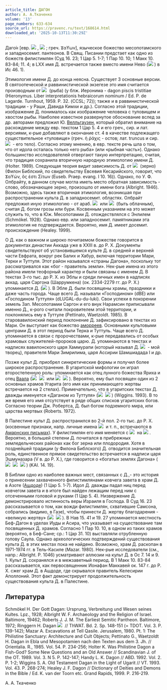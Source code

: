 ```yaml
---
article_title: ДАГОН
author: А. А.Ткаченко
volume: '13'
page_numbers: 633-634
source_url: https://pravenc.ru/text/168614.html
downloaded_at: '2025-10-13T11:30:29Z'
---
```


Даго́н [евр. ![](https://pravenc.ru/char/2712331/x40gd/image.png) , ![](https://pravenc.ru/char/26062/dAgVn/image.png) ; греч. Ϫαϒων], языческое божество месопотамского и западносемит. пантеонов. В Свящ. Писании предстает как одно из божеств филистимлян (Суд 16. 23; 1 Цар 5. 1-7; 1 Пар 10. 10; 1 Макк 10. 83-84; 11. 4; в LXX имя Д. встречается также вместо имени Нево (![](https://pravenc.ru/char/26062/nabU/image.png) ) в Ис 46. 1).

Этимология имени Д. до конца неясна. Существует 3 основные версии. В святоотеческой и раввинистической экзегезе это имя считается производным от ![](https://pravenc.ru/char/26062/dx5eg/image.png)  (рыба) (у блж. Иеронима - dagon piscis tristitiae (Hieronymus. Liber interpretationis hebraicorum nominum / Ed. P. de Lagarde. Turnhout, 1959. Р. 32. (CCSL; 72)); также и в раввинистической традиции - у Раши, Давида Кимхи и др.). Согласно этой традиции, изображение Д. понималось как изображение человека с туловищем и хвостом рыбы. Наиболее известное развернутое обоснование вслед за др. авторами предложил Ю. [Велльгаузен](https://pravenc.ru/text/Велльгаузен.html), который обратил внимание на расхождение между евр. текстом 1 Цар 5. 4 и его греч., сир. и лат. версиями, к-рые добавляют в окончание ст. 4 в качестве подлежащего существительное «туловище» (греч. ἡ ῥάχις - остов; лат. truncus и сир. ![](https://pravenc.ru/char/26062/gwZmh/image.png)  - его тело). Согласно этому мнению, в евр. тексте речь шла о том, что от идола осталась только «его рыба» (или «рыбная часть»). Однако большинство исследователей отвергают такую интерпретацию, считая, что традиция сохранила вторичную народную этимологию имени Д. (Holter. 1989). Следующая теория видит зависимость Д. от ![](https://pravenc.ru/char/26062/dx5egx5en/image.png)  (зерно) (Филон Библский, по свидетельству Евсевия Кесарийского, говорит, что Ϫαϒών, ὅς ἐστι Σίτων (Euseb. Praep. evang. I 10. 16)). Однако, по У. Ф. Олбрайту, в данном случае могла иметь место обратная зависимость - слово, обозначающее зерно, произошло от имени бога (Albright. 1946). Возможно, здесь также вторичная этимология, возникшая при распространении культа Д. в западносемит. областях. Олбрайт предложил иную этимологию - от араб. ![](https://pravenc.ru/char/26062/dajj/image.png)  или ![](https://pravenc.ru/char/26062/dajana/image.png)  (быть облачным), считая Д. богом грозы или бури. Косвенным указанием на это может служить то, что в Юж. Месопотамии Д. отождествлялся с Энлилем (Schmökel. 1928). Однако евр. или западносемит. памятниками эта этимология не подтверждается. Вероятно, имя Д. имеет досемит. происхождение (Healey. 1999).

О Д. как о важном и широко почитаемом божестве говорится в документах династии Аккада уже в XXIII в. до Р. Х. Документы свидетельствуют об установившемся культе Д. в средней и верхней части Евфрата, вокруг рек Балих и Хабур, включая территории Мари, Терки и Туттуля. Этот район назывался «страны Дагона», поскольку тот рассматривался как «бог - правитель земли». Нек-рые имена из этого района имели теофорный характер и были связаны с именем Д. В текстах 3-го тыс. до Р. Х. из Эблы и среди личных имен в надписях аккад. царя Саргона (Шаррумкена) (ок. 2334-2279 гг. до Р. Х.) упоминается Д. (![](https://pravenc.ru/char/26062/dx5egx5en/image.png) ). В Эбле Д. были посвящены храмы, праздники и даже часть города. Чаще всего Д. называли «Господином» (dBE) или «Господином Туттуля» (dLUGAL-du-du-luki). Свои успехи в покорении земель Зап. Месопотамии Саргон и его внук Нарамсин приписывали именно Д., к-рого считали покровителем этой территории, и поклонялись ему в Туттуле (Pettinato, Waetzoldt. 1985). В старовавилонский период поклонение Д. зафиксировано в текстах из Мари. Он выступает как божество [аморреев](https://pravenc.ru/text/АМОРРЕИ.html). Основными культовыми центрами Д. в этот период были Терка и Туттуль. Чаще всего Д. упоминается в связи с пророчествами, к-рые передавались от особых храмовых служителей-пророков царю. Д. упоминаются в текстах и надписях вавилонского царя Хаммурапи (который называл Д. ![](https://pravenc.ru/char/26062/banija/image.png)  - мой творец), правителя Мари Зимрилима, царя Ассирии Шамшиадада I и др.

Позже культ Д. приобрел синкретические формы и получил более широкое распространение. В угаритской мифологии он играл второстепенную роль: упоминается как отец лунного божества Яриха и отец [Ваала](https://pravenc.ru/text/Ваала.html) (![](https://pravenc.ru/char/26062/bn/image.png)  ![](https://pravenc.ru/char/26062/dgn/image.png)  или ![](https://pravenc.ru/char/26062/Htk/image.png)  ![](https://pravenc.ru/char/26062/dgn/image.png) ). Вероятно, ему был посвящен один из 2 основных храмов Угарита (его имя как принимающего жертвы встречается на 2 стелах). Примечательно, что в угаритских текстах Д. дважды именуется «Даганом из Туттуля» (![](https://pravenc.ru/char/26062/dgn/image.png)  ![](https://pravenc.ru/char/26062/ttl/image.png) ) (Wiggins. 1993). В то же время его имя отсутствует в ряде общих списков угаритских богов. Согласно теории Дж. Робертса, Д. был богом подземного мира, или царства мертвых (Roberts. 1972).

В Палестине культ Д. распространился во 2-й пол. 2-го тыс. до Р. Х. (косвенные признаки, напр. личные имена ![](https://pravenc.ru/char/26062/dagan-takala/image.png)  и т. п., встречаются в [Амарнских письмах](<https://pravenc.ru/text/Амарнских письмах.html>)). У филистимлян его имя меняется с ![](https://pravenc.ru/char/26062/dx5egx5en/image.png)  на ![](https://pravenc.ru/char/26062/dx5egVn/image.png) . Вероятно, в большей степени Д. почитался в прибрежных земледельческих районах как бог зерна или плодородия. Хотя в позднейшей традиции (у Филона Библского) Д. отводится значительная роль, единственное прямое свидетельство встречается в надписи царя Эшмуназара (V в. до Р. Х.), где говорится о «богатых землях Дагона» (![](https://pravenc.ru/char/26062/x60rCt/image.png)  ![](https://pravenc.ru/char/26062/dgn/image.png)  ![](https://pravenc.ru/char/26062/hx60drt/image.png) ) (KAI. 14. 19).

В Библии одно из наиболее важных мест, связанных с Д.,- это история о принесении захваченного филистимлянами ковчега завета в храм Д. в Азоте ([Ашдоде](https://pravenc.ru/text/Ашдод.html)) (1 Цар 5. 1-7). Идол Д. дважды падал ниц перед ковчегом завета и в итоге был найден лежащим перед ним с отсеченными головой и руками (1 Цар 5. 4). Низвержение Д. демонстрировало истинность веры Израиля в Господа. В Суд 16. 23 рассказывается о том, как вожди филистимлян, схватившие Самсона, собрались (видимо, в Газе), чтобы принести Д. жертву благодарения - «великую жертву» (![](https://pravenc.ru/char/26062/zebaH/image.png)  ![](https://pravenc.ru/char/26062/gAdOl/image.png) ). В Нав 15. 41 и 19. 27 упоминается местность Беф-Дагон в уделах Иуды и Асира, что указывает на существование там посвященных Д. храмов. Согласно 1 Пар 10. 10, в одном из таких храмов (вероятно, в Беф-Сане; ср.: 1 Цар 31. 10) выставляли отрубленную голову Саула. Однако археологических подтверждений существования культа Д. в этих местах пока не найдено. Возможно, храм Д. раскопан в 1971-1974 гг. в Тель-Касиле (Mazar. 1980). Нек-рые исследователи (см., напр.: Albright. P. 1046) усматривают аллюзии на культ Д. в Ос 7. 14 и 9. 1. Культ Д. сохранялся и в межзаветный период. В 1 Макк 10. 83-84 рассказывается, как первосвященник Ионафан Маккавей ок. 147 г. до Р. Х. сжег храм Д. в Ашдоде, где скрывался правитель Келесирии Аполлоний. Этот факт демонстрирует продолжительность существования культа Д. в Палестине.

## Литература

Schmökel H. Der Gott Dagan: Ursprung, Verbreitung und Wesen seines Kultes. Lpz., 1928; Albright W. F. Archaeology and the Religion of Israel. Baltimore, 19462; Roberts J. J. M. The Earliest Semitic Pantheon. Baltimore, 1972; Ringgern H. Dagan ![](https://pravenc.ru/char/2712331/x40gd/image.png)  // ThWAT. Bd. 2. Sp. 148-151 (= TDOT. Vol. 3. P. 139-142); Mazar A. Excavations at Tell Qasile. Jerusalem, 1980. Pt. 1: The Philistine Sanctuary: Architecture and Cult Objects; Pettinato G., Waetzoldt H. Dagan in Ebla und Mesopotamien nach den Texten aus dem 3. Jh. // Orientalia. R., 1985. Vol. 54. P. 234-256; Holter K. Was Philistine Dagon a Fish-God? Some New Questions and an Old Answer // Scandinavian J. of the OT. 1989. Vol. 3. N 5. P. 142-147; Handy L. K. Dagon // ABD. 1992. Vol. 2. P. 1-2; Wiggins S. A. Old Testament Dagan in the Light of Ugarit // VT. 1993. Vol. 43. P. 268-274; Healey J. F. Dagon // Dictionary of Deities and Demons in the Bible / Ed. K. van der Toorn etc. Grand Rapids, 1999. P. 216-219.

А. А.  Ткаченко
